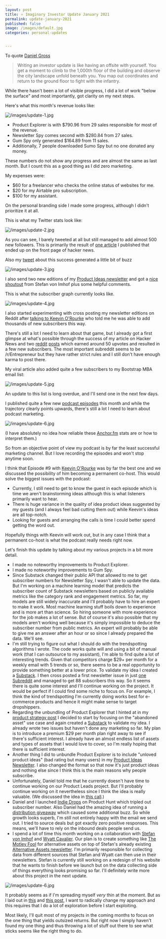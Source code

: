 ```yaml
---
layout: post
title: ⭐️ Imaginary Investor Update January 2021
permalink: update-january-2021
published: false
image: /images/default.jpg
categories: personal-updates


---
```


To quote [Daniel Gross](https://dcgross.com/investor-updates/)

> Writing an investor update is like having an offsite with yourself. You get a moment to climb to the 1,000th floor of the building and observe the city landscape unfold beneath you. You map out coordinates and return to the ground floor to fight with the infantry.

While there hasn't been a lot of visible progress, I did a lot of work "below the surface" and most importantly, got clarity on my next steps.

Here's what this month's revenue looks like:

![/images/update-1.jpg](/images/update-1.jpg)

- Product Explorer is with $790.96 from 29 sales responsible for most of the revenue.
- Newsletter Spy comes second with $280.84 from 27 sales.
- Gum Spy only generated $164.89 from 11 sales.
- Additionally, 7 people downloaded Sumo Spy but no one donated any money.

These numbers do not show any progress and are almost the same as last month. But I count this as a good thing as I did zero marketing.

My expenses were:

- $60 for a freelancer who checks the online status of websites for me.
- $20 for my Airtable pro subscription.
- $100 for my assistant.

On the personal branding side I made some progress, although I didn't prioritize it at all.

This is what my Twitter stats look like:

![/images/update-2.jpg](/images/update-2.jpg)

As you can see, I barely tweeted at all but still managed to add almost 500 new followers. This is primarily the result of [one article](http://jakobgreenfeld.com/metrics) I published that ended up on the front page of hacker news.

Also my [tweet](https://twitter.com/jakobgreenfeld/status/1352168846774444034) about this success generated a little bit of buzz

![/images/update-3.jpg](/images/update-3.jpg)

I also send two new editions of my [Product Ideas newsletter](https://productideas.substack.com/) and got a [nice shoutout](https://twitter.com/stefanvonimhof/status/1351102715737354242) from Stefan von Imhof plus some helpful comments.

This is what the subscriber graph currently looks like.

![/images/update-4.jpg](/images/update-4.jpg)

I also started experimenting with cross posting my newsletter editions on Reddit after [talking to Keevin O'Rourke](https://youtu.be/jMDOVmI3aUk) who told me he was able to add thousands of new subscribers this way.

There's still a lot I need to learn about that game, but I already got a first glimpse at what's possible through the success of my article on Hacker News and two [reddit](https://www.reddit.com/r/Business_Ideas/comments/l4jbsl/two_business_ideas_you_can_pounce_on/) [posts](https://www.reddit.com/r/EntrepreneurRideAlong/comments/l4jcf6/two_business_ideas_ive_been_thinking_about_this/) which earned around 50 upvotes and resulted in a few new subscribers. The most important subreddit seems to be /r/Entrepreneur but they have rather strict rules and I still don't have enough karma to post there.

My viral article also added quite a few subscribers to my Bootstrap MBA email list:

![/images/update-5.jpg](/images/update-5.jpg)

An update to this list is long overdue, and I'll send one in the next few days.

I published quite a few new [podcast episodes](https://anchor.fm/productideas) this month and while the trajectory clearly points upwards, there's still a lot I need to learn about podcast marketing.

![/images/update-6.jpg](/images/update-6.jpg)

(I have absolutely no idea how reliable these [Anchor.fm](http://anchor.fm/) stats are or how to interpret them.)

So from an objective point of view my podcast is by far the least successful marketing channel. But I love recording the episodes and won't stop anytime soon.

I think that Episode #9 with [Keevin O'Rourke](https://twitter.com/KeevinOrourke) was by far the best one and we discussed the possibility of him becoming a permanent co-host. This would solve the biggest issues with the podcast:

- Currently, I still need to get to know the guest in each episode which is time we aren't brainstorming ideas although this is what listeners primarily want to hear.
- There is huge variance in the quality of idea product ideas suggested by my guests (and I always feel bad cutting them out) while Keevin's ideas are all top-notch.
- Looking for guests and arranging the calls is time I could better spend getting the word out.

Hopefully things with Keevin will work out, but in any case I think that a permanent co-host is what the podcast really needs right now.

Let's finish this update by talking about my various projects in a bit more detail.

- I made no noteworthy improvements to Product Explorer.
- I made no noteworthy improvements to Gum Spy.
- Since Substack changed their public API that allowed to me to get subscriber numbers for Newsletter Spy, I wasn't able to update the data. But I'm working on a machine learning model that predicts the subscriber count of Substack newsletters based on publicly available metrics like the category rank and engagement metrics. So far, my models are still widely inaccurate and I'll probably have to hire an expert to make it work. Most machine learning stuff boils down to experience and is more art than science. So hiring someone with more experience for the job makes a lot of sense. But of course it's also possible that my models aren't working well because it's simply impossible to deduce the subscriber number from public metrics. An expert will probably be able to give me an answer after an hour or so since I already prepared the data. We'll see.
- I'm still trying to figure out what I should do with the trendspotting algorithms I wrote. The code works quite will and using a bit of manual work (that I can outsource to my assistant), I'm able to find quite a lot of interesting trends. Given that competitors charge $29+ per month for a weekly email with 5 trends or so, there seems to be a real opportunity to provide something better at a lower price. To validate my idea I created a [Substack](https://justtrends.substack.com/). I then cross posted a first newsletter issue in just [one Subreddit](https://www.reddit.com/r/SideProject/comments/l4jkbg/i_wrote_a_script_that_automatically_detects/) and managed to get 88 subscribers this way. So it seems there is quite some interest and I'll continue working on the project. It would be perfect if I could find some niche to focus on. For example, I think the kind of trendspotting I'm currently doing works best for e-commerce products and hence it might make sense to target dropshippers.
- Regarding the unbundling of Product Explorer that I hinted at in my [product strategy post](https://bootstrap.mba/2021-strategy/) I decided to start by focusing on the "abandoned asset" use case and again created a [Substack](https://abandonedassets.substack.com/) to validate my idea. I already wrote two issues but haven't done any marketing so far. My plan is to introduce a premium $29 per month plan right away to see if there's sufficient interest. I already have an almost endless list of assets and types of assets that I would love to cover, so I'm really hoping that there is sufficient interest.
- Another thing I did to unbundle Product Explorer is to include "unloved product ideas" (bad rating but many users) in my [Product Ideas Newsletter](https://productideas.substack.com/). I also changed the format so that now it's just product ideas and nothing else since I think this is the main reasons why people subscribe.
- Unfortunately, Daniel told me that he currently doesn't have time to continue working on our Product Leads project. But I'll probably continue working on it nevertheless since I think the idea is really valuable. (We discussed the idea in [this call](https://bootstrap.mba/dkh-leads/).)
- Daniel and I launched [Indie Drops](https://indiedrops.com/) on Product Hunt which tripled out subscriber number. Also Daniel had the amazing idea of running a [distribution giveaway](https://twitter.com/danielkhunter/status/1351628826057568260) which caused some additional buzz. So while growth looks superb, I'm still not entirely happy with the email we send out. I tried to source deals but got exactly zero positive responses. This means, we'll have to rely on the inbound deals people send us.
- I spend a lot of time this month working on a collaboration with [Stefan von Imhof](https://twitter.com/stefanvonimhof) and [Wyatt Cavalier](https://twitter.com/itiswyatt). Our plan is to create something like [The Motley Fool](https://www.fool.com/) for alternative assets on top of Stefan's already existing [Alternative Assets newsletter](https://alternativeassets.club/). I'm primarily responsible for collecting data from different sources that Stefan and Wyatt can then use in their newsletters. Stefan is currently still working on a redesign of his website that he wants to finish before we launch but on the data collecting side of things everything looks promising so far. I'll definitely write more about this project in the next update.

![/images/update-6.jpg](/images/update-7.jpg)

It probably seems as if I'm spreading myself *very* thin at the moment. But as I laid out in [this](https://bootstrap.mba/there/) and [this post](https://bootstrap.mba/2021-strategy/), I want to radically change my approach and this requires that I do a lot of exploration before I start exploiting.

Most likely, I'll quit most of my projects in the coming months to focus on the one thing that yields outsized returns. But right now I simply haven't found my one thing and thus throwing a lot of stuff out there to see what sticks seems like the right thing to do.